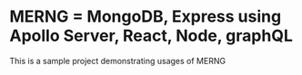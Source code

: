 # MERNG = MongoDB, Express using Apollo Server, React, Node, graphQL


This is a sample project demonstrating usages of MERNG
